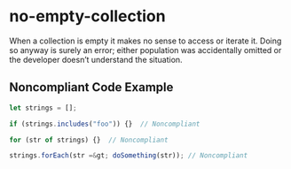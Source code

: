# no-empty-collection

When a collection is empty it makes no sense to access or iterate it. Doing so anyway is surely an error; either population was accidentally omitted or the developer doesn’t understand the situation.

## Noncompliant Code Example

```javascript
let strings = [];

if (strings.includes("foo")) {}  // Noncompliant

for (str of strings) {}  // Noncompliant

strings.forEach(str =&gt; doSomething(str)); // Noncompliant
```

